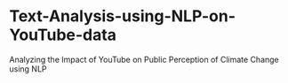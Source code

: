 # Text-Analysis-using-NLP-on-YouTube-data
Analyzing the Impact of YouTube on Public Perception of Climate Change using NLP
